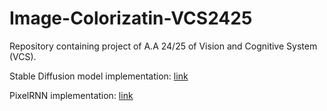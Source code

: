 # Image-Colorizatin-VCS2425
Repository containing project of A.A 24/25 of Vision and Cognitive System (VCS). 

Stable Diffusion model implementation: [link](https://colab.research.google.com/drive/1ho_aifd52ZXC-ZpxooWCcD9_8GR32auf?usp=sharing)


PixelRNN implementation: [link](https://colab.research.google.com/drive/1FM8C8Ukp93OcK2eHwrLCLOb4sHFm7U6f?usp=sharing)
